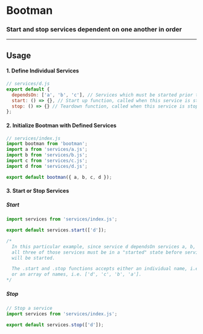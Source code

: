 # Bootman
### Start and stop services dependent on one another in order

<hr />

## Usage

#### 1. Define Individual Services

```js
// services/d.js
export default {
  dependsOn: ['a', 'b', 'c'], // Services which must be started prior to this service
  start: () => {}, // Start up function, called when this service is started
  stop: () => {} // Teardown function, called when this service is stopped
};
```

#### 2. Initialize Bootman with Defined Services

```js
// services/index.js
import bootman from 'bootman';
import a from 'services/a.js';
import b from 'services/b.js';
import c from 'services/c.js';
import d from 'services/d.js';

export default bootman({ a, b, c, d });
```

#### 3. Start or Stop Services

##### Start
```js
import services from 'services/index.js';

export default services.start(['d']);

/*
  In this particular example, since service d dependsOn services a, b, and c, 
  all three of those services must be in a "started" state before service d 
  will be started.

  The .start and .stop functions accepts either an individual name, i.e. 'd'
  or an array of names, i.e. ['d', 'c', 'b', 'a'].
*/
```

##### Stop

```js
// Stop a service
import services from 'services/index.js';

export default services.stop(['d']);
```
